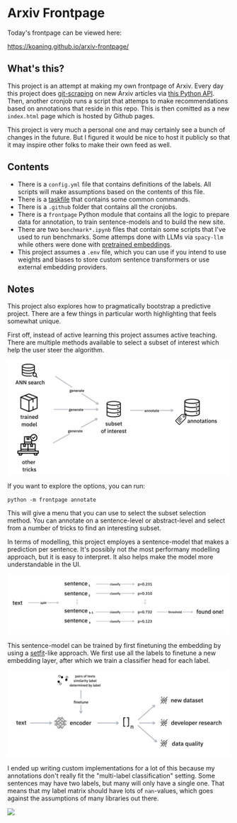 # Arxiv Frontpage 

Today's frontpage can be viewed here:

https://koaning.github.io/arxiv-frontpage/

## What's this? 

This project is an attempt at making my own frontpage of Arxiv. Every day this project does [git-scraping](https://simonwillison.net/2020/Oct/9/git-scraping/) on new Arxiv articles via [this Python API](https://pypi.org/project/arxiv/). Then, another cronjob runs a script that attemps to make recommendations based on annotations that reside in this repo. This is then comitted as a new `index.html` page which is hosted by Github pages.

This project is very much a personal one and may certainly see a bunch of changes in the future. But I figured it would be nice to host it publicly so that it may inspire other folks to make their own feed as well. 

## Contents 

- There is a `config.yml` file that contains definitions of the labels. All scripts will make assumptions based on the contents of this file. 
- There is a [taskfile](https://taskfile.dev/) that contains some common commands. 
- There is a `.github` folder that contains all the cronjobs.
- There is a `frontpage` Python module that contains all the logic to prepare data for annotation, to train sentence-models and to build the new site. 
- There are two `benchmark*.ipynb` files that contain some scripts that I've used to run benchmarks. Some attemps done with LLMs via `spacy-llm` while others were done with [pretrained embeddings](https://github.com/koaning/embetter).
- This project assumes a `.env` file, which you can use if you intend to use weights and biases to store custom sentence transformers or use external embedding providers.

## Notes 

This project also explores how to pragmatically bootstrap a predictive project. There are a few things in particular worth highlighting that feels somewhat unique. 

First off, instead of active learning this project assumes active teaching. There are multiple methods available to select a subset of interest which help the user steer the algorithm. 

![](/images/active-teaching.png)

If you want to explore the options, you can run:

```
python -m frontpage annotate
```

This will give a menu that you can use to select the subset selection method. You can annotate on a sentence-level or abstract-level and select from a number of tricks to find an interesting subset. 

In terms of modelling, this project employes a sentence-model that makes a prediction per sentence. It's possibly not _the_ most performany modelling approach, but it is easy to interpret. It also helps make the model more understandable in the UI.

![](/images/sentence-model.png)

This sentence-model can be trained by first finetuning the embedding by using a [setfit](https://github.com/huggingface/setfit)-like approach. We first use all the labels to finetune a new embedding layer, after which we train a classifier head for each label.

![](/images/multiheads.png)

I ended up writing custom implementations for a lot of this because my annotations don't really fit the "multi-label classification" setting. Some sentences may have two labels, but many will only have a single one. That means that my label matrix should have lots of `nan`-values, which goes against the assumptions of many libraries out there. 

![](/images/why-custom.png)
